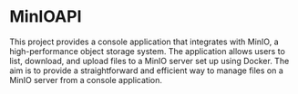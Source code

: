 # MinIOAPI
This project provides a console application that integrates with MinIO, a high-performance object storage system. The application allows users to list, download, and upload files to a MinIO server set up using Docker. The aim is to provide a straightforward and efficient way to manage files on a MinIO server from a console application.
